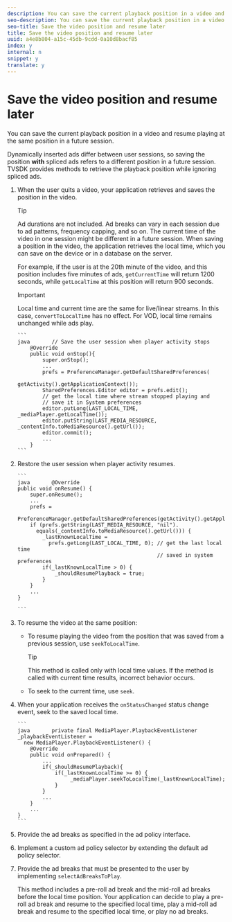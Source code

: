 ```yaml
---
description: You can save the current playback position in a video and resume playing at the same position in a future session.
seo-description: You can save the current playback position in a video and resume playing at the same position in a future session.
seo-title: Save the video position and resume later
title: Save the video position and resume later
uuid: a4e8b804-a15c-45db-9cdd-0a10d8bacf85
index: y
internal: n
snippet: y
translate: y
---
```


# Save the video position and resume later

You can save the current playback position in a video and resume playing at the same position in a future session.

Dynamically inserted ads differ between user sessions, so saving the position **with** spliced ads refers to a different position in a future session. TVSDK provides methods to retrieve the playback position while ignoring spliced ads. 

1. When the user quits a video, your application retrieves and saves the position in the video.


   >[!TIP]
   >
   >Ad durations are not included.
   Ad breaks can vary in each session due to ad patterns, frequency capping, and so on. The current time of the video in one session might be different in a future session. When saving a position in the video, the application retrieves the local time, which you can save on the device or in a database on the server. 

   For example, if the user is at the 20th minute of the video, and this position includes five minutes of ads, `getCurrentTime` will return 1200 seconds, while `getLocalTime` at this position will return 900 seconds. 

   >[!IMPORTANT]
   >
   >Local time and current time are the same for live/linear streams. In this case, `convertToLocalTime` has no effect. For VOD, local time remains unchanged while ads play. 


       ```
       java       // Save the user session when player activity stops 
           @Override 
           public void onStop(){ 
               super.onStop(); 
               ... 
               prefs = PreferenceManager.getDefaultSharedPreferences( 
                                         getActivity().getApplicationContext()); 
               SharedPreferences.Editor editor = prefs.edit(); 
               // get the local time where stream stopped playing and  
               // save it in System preferences 
               editor.putLong(LAST_LOCAL_TIME, _mediaPlayer.getLocalTime());  
               editor.putString(LAST_MEDIA_RESOURCE, _contentInfo.toMediaResource().getUrl()); 
               editor.commit(); 
               ... 
           }
       ```
1. Restore the user session when player activity resumes.



       ```
       java       @Override 
       public void onResume() { 
           super.onResume(); 
           ... 
           prefs =  
             PreferenceManager.getDefaultSharedPreferences(getActivity().getApplicationContext()); 
           if (prefs.getString(LAST_MEDIA_RESOURCE, "nil"). 
             equals(_contentInfo.toMediaResource().getUrl())) { 
               _lastKnownLocalTime =  
                 prefs.getLong(LAST_LOCAL_TIME, 0); // get the last local time  
                                                    // saved in system preferences 
               if(_lastKnownLocalTime > 0) { 
                   _shouldResumePlayback = true; 
               } 
           } 
           ... 
       } 
       
       ```
1. To resume the video at the same position:

    
    * To resume playing the video from the position that was saved from a previous session, use `seekToLocalTime`. 
      >[!TIP]
      >
      >This method is called only with local time values. If the method is called with current time results, incorrect behavior occurs.
    
    * To seek to the current time, use `seek`.    
    
    
    
1. When your application receives the `onStatusChanged` status change event, seek to the saved local time.

       ```
       java       private final MediaPlayer.PlaybackEventListener _playbackEventListener =  
         new MediaPlayer.PlaybackEventListener() { 
           @Override 
           public void onPrepared() { 
               ... 
               if(_shouldResumePlayback){ 
                   if(_lastKnownLocalTime >= 0) { 
                        _mediaPlayer.seekToLocalTime(_lastKnownLocalTime); 
                   } 
               } 
               ... 
           } 
           ... 
       }
       ```
1. Provide the ad breaks as specified in the ad policy interface.
1. Implement a custom ad policy selector by extending the default ad policy selector.
1. Provide the ad breaks that must be presented to the user by implementing `selectAdBreaksToPlay`.

   This method includes a pre-roll ad break and the mid-roll ad breaks before the local time position. Your application can decide to play a pre-roll ad break and resume to the specified local time, play a mid-roll ad break and resume to the specified local time, or play no ad breaks.
